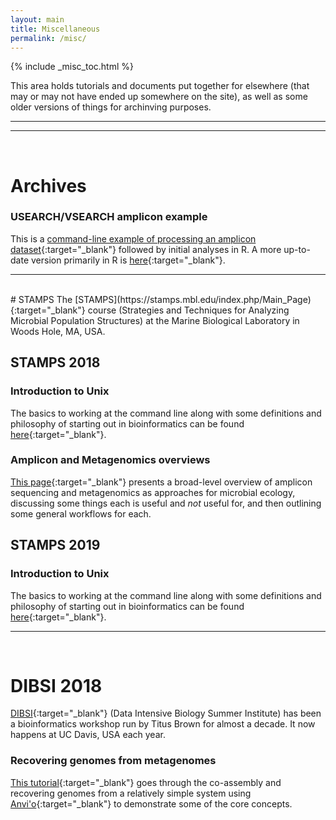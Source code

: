 ```yaml
---
layout: main
title: Miscellaneous
permalink: /misc/
---  
```


{% include _misc_toc.html %}

This area holds tutorials and documents put together for elsewhere (that may or may not have ended up somewhere on the site), as well as some older versions of things for archinving purposes.
<br>

---
---
<br>

# Archives
### USEARCH/VSEARCH amplicon example
This is a [command-line example of processing an amplicon dataset](/amplicon/workflow_ex){:target="_blank"} followed by initial analyses in R. A more up-to-date version primarily in R is [here](/amplicon/dada2_workflow_ex){:target="_blank"}.
<br>

---
<br>
# STAMPS
The [STAMPS](https://stamps.mbl.edu/index.php/Main_Page){:target="_blank"} course (Strategies and Techniques for Analyzing Microbial Population Structures) at the Marine Biological Laboratory in Woods Hole, MA, USA.

## STAMPS 2018
### Introduction to Unix
The basics to working at the command line along with some definitions and philosophy of starting out in bioinformatics can be found [here](https://astrobiomike.github.io/stamps2018/unix_intro){:target="_blank"}.

### Amplicon and Metagenomics overviews
[This page](/misc/amplicon_and_metagen){:target="_blank"} presents a broad-level overview of amplicon sequencing and metagenomics as approaches for microbial ecology, discussing some things each is useful and _not_ useful for, and then outlining some general workflows for each.

## STAMPS 2019
### Introduction to Unix
The basics to working at the command line along with some definitions and philosophy of starting out in bioinformatics can be found [here](/stamps2019/){:target="_blank"}.
<br>

---
<br>


# DIBSI 2018
[DIBSI](http://ivory.idyll.org/dibsi/){:target="_blank"} (Data Intensive Biology Summer Institute) has been a bioinformatics workshop run by Titus Brown for almost a decade. It now happens at UC Davis, USA each year. 

### Recovering genomes from metagenomes
[This tutorial](https://astrobiomike.github.io/metagenomics/metagen_anvio){:target="_blank"} goes through the co-assembly and recovering genomes from a relatively simple system using [Anvi'o](http://merenlab.org/software/anvio/){:target="_blank"} to demonstrate some of the core concepts. 


